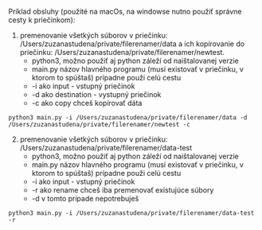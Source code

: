 Príklad obsluhy (použité na macOs, na windowse nutno použiť správne cesty k priečinkom):

1. premenovanie všetkých súborov v priečinku: /Users/zuzanastudena/private/filerenamer/data 
    a ich kopírovanie do priečinku: /Users/zuzanastudena/private/filerenamer/newtest.
   - python3, možno použiť aj python záleží od naištalovanej verzie
   - main.py názov hlavného programu (musí existovať v priečinku, v ktorom to spúštaš) prípadne použi celú cestu
   - -i ako input - vstupný priečinok
   - -d ako destination - vystupný priečinok
   - -c ako copy chceš kopírovať dáta

```
python3 main.py -i /Users/zuzanastudena/private/filerenamer/data -d /Users/zuzanastudena/private/filerenamer/newtest -c
```

2. premenovanie všetkých súborov v priečinku: /Users/zuzanastudena/private/filerenamer/data-test
    - python3, možno použiť aj python záleží od naištalovanej verzie
    - main.py názov hlavného programu (musí existovať v priečinku, v ktorom to spúštaš) prípadne použi celú cestu
    - -i ako input - vstupný priečinok
    - -r ako rename chceš iba premenovať existujúce súbory
    - -d v tomto prípade nepotrebuješ
```
python3 main.py -i /Users/zuzanastudena/private/filerenamer/data-test -r
```
